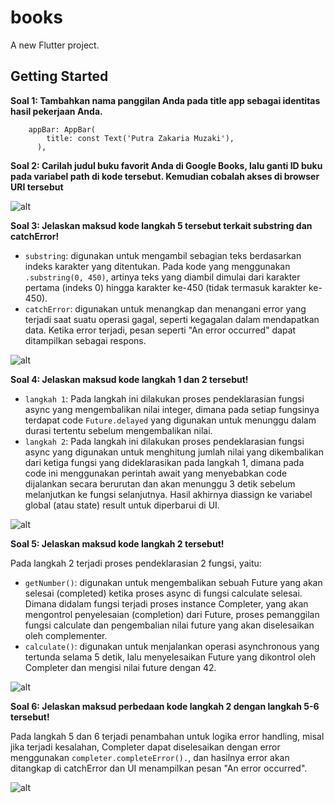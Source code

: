 # books

A new Flutter project.

## Getting Started

**Soal 1: Tambahkan nama panggilan Anda pada title app sebagai identitas hasil pekerjaan Anda.**
```
    appBar: AppBar(
        title: const Text('Putra Zakaria Muzaki'),
      ),
``` 

**Soal 2: Carilah judul buku favorit Anda di Google Books, lalu ganti ID buku pada variabel path di kode tersebut. Kemudian cobalah akses di browser URI tersebut**

![alt](assets/Soal2.png)

**Soal 3: Jelaskan maksud kode langkah 5 tersebut terkait substring dan catchError!**

- ```substring```: digunakan untuk mengambil sebagian teks berdasarkan indeks karakter yang ditentukan. Pada kode yang menggunakan ```.substring(0, 450)```, artinya teks yang diambil dimulai dari karakter pertama (indeks 0) hingga karakter ke-450 (tidak termasuk karakter ke-450).
- ```catchError```: digunakan untuk menangkap dan menangani error yang terjadi saat suatu operasi gagal, seperti kegagalan dalam mendapatkan data. Ketika error terjadi, pesan seperti "An error occurred" dapat ditampilkan sebagai respons.

![alt](assets/Soal3.png)

**Soal 4: Jelaskan maksud kode langkah 1 dan 2 tersebut!**

- ```langkah 1```: Pada langkah ini dilakukan proses pendeklarasian fungsi async yang mengembalikan nilai integer, dimana pada setiap fungsinya terdapat code ```Future.delayed``` yang digunakan untuk menunggu dalam durasi tertentu sebelum mengembalikan nilai.
- ```langkah 2```: Pada langkah ini dilakukan proses pendeklarasian fungsi async yang digunakan untuk menghitung jumlah nilai yang dikembalikan dari ketiga fungsi yang dideklarasikan pada langkah 1, dimana pada code ini menggunakan perintah await yang menyebabkan code dijalankan secara berurutan dan akan menunggu 3 detik sebelum melanjutkan ke fungsi selanjutnya. Hasil akhirnya diassign ke variabel global (atau state) result untuk diperbarui di UI.

![alt](assets/Soal4.png)

**Soal 5: Jelaskan maksud kode langkah 2 tersebut!**

Pada langkah 2 terjadi proses pendeklarasian 2 fungsi, yaitu:
- ```getNumber()```: digunakan untuk mengembalikan sebuah Future yang akan selesai (completed) ketika proses async di fungsi calculate selesai. Dimana didalam fungsi terjadi proses instance Completer<int>, yang akan mengontrol penyelesaian (completion) dari Future, proses pemanggilan fungsi calculate dan pengembalian nilai future yang akan diselesaikan oleh complementer.
- ```calculate()```: digunakan untuk menjalankan operasi asynchronous yang tertunda selama 5 detik, lalu menyelesaikan Future yang dikontrol oleh Completer dan mengisi nilai future dengan 42.

![alt](assets/Soal5.png)

**Soal 6: Jelaskan maksud perbedaan kode langkah 2 dengan langkah 5-6 tersebut!**

Pada langkah 5 dan 6 terjadi penambahan untuk logika error handling, misal jika terjadi kesalahan, Completer dapat diselesaikan dengan error menggunakan ```completer.completeError().```, dan hasilnya error akan ditangkap di catchError dan UI menampilkan pesan "An error occurred".

![alt](assets/Soal6.png)